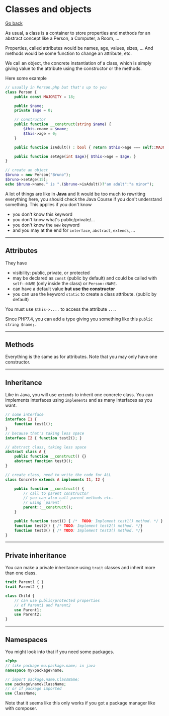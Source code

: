 # Classes and objects

[Go back](..)

As usual, a class is a container to store
properties and methods for an abstract concept
like a Person, a Computer, a Room, ...

Properties, called attributes would be names,
age, values, sizes, ... And methods would be
some function to change an attribute, etc.

We call an object, the concrete instantiation
of a class, which is simply giving value to the
attribute using the constructor or the methods.

Here some example

```php
// usually in Person.php but that's up to you
class Person {
    public const MAJORITY = 18;

    public $name;
    private $age = 0;

    // constructor
    public function __construct(string $name) {
        $this->name = $name;
        $this->age = 0;
    }

    public function isAdult() : bool { return $this->age === self::MAJORITY; }

    public function setAge(int $age){ $this->age = $age; }
}

// create an object
$bruno = new Person("Bruno");
$bruno->setAge(15);
echo $bruno->name." is ".($bruno->isAdult()?"an adult":"a minor");
```

A lot of things are like in **Java** and It would
be too much to rewriting everything here, you should check
the Java Course if you don't understand something.
This applies if you don't know

* you don't know this keyword
* you don't know what's public/private/...
* you don't know the ``new`` keyword
* and you may at the end for ``interface``,
``abstract``, `extends`, ...

<hr class="sl">

## Attributes

They have 

* visibility: public, private, or protected
* may be declared as ``const`` (public by default)
and could be called with ``self::NAME`` (only inside
  the class) or ``Person::NAME``.
* can have a default value **but use the constructor**
* you can use the keyword ``static`` to create
a class attribute. (public by default)

You must use ``$this->....`` to access the attribute `...`.

Since PHP7.4, you can add a type giving you
something like this ``public string $name;``.

<hr class="sr">

## Methods

Everything is the same as for attributes.
Note that you may only have one constructor.

<hr class="sl">

## Inheritance

Like in Java, you will use ``extends`` to
inherit one concrete class. You can implements
interfaces using ``implements`` and as many interfaces
as you want.

```php
// some interface
interface I1 { 
    function test1();
}
// because that's taking less space
interface I2 { function test2(); }
```

```php
// abstract class, taking less space
abstract class A { 
    public function __construct() {}
    abstract function test3();
}
```

```php
// create class, need to write the code for ALL
class Concrete extends A implements I1, I2 {

    public function __construct() {
        // call to parent constructor
        // you can also call parent methods etc.
        // using `parent`
        parent::__construct();
    }

    public function test1() { /*  TODO: Implement test1() method. */ }
    function test2() { /* TODO: Implement test2() method. */}
    function test3() { /* TODO: Implement test3() method. */}
}
```

<hr class="sr">

## Private inheritance

You can make a private inheritance
using ``trait`` classes and inherit more than one
class.

```php
trait Parent1 { }
trait Parent2 { }

class Child {
    // can use public/protected properties
    // of Parent1 and Parent2
    use Parent1;
    use Parent2;
}
```

<hr class="sl">

## Namespaces

You might look into that if you need some
packages.

```php
<?php
// like package mu.package.name; in java
namespace my\package\name;

// import package.name.ClassName;
use package\name\ClassName;
// or if package imported
use ClassName;
```

Note that it seems like this only works
if you got a package manager like with
composer.